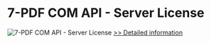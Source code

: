 # 7-PDF COM API - Server License
![7-PDF COM API - Server License](https://mycommerce.akamaized.net/api/pimages/P300452870/BIG/300452870.JPG)
[>> Detailed information](https://secure.shareit.com/shareit/product.html?productid=300452870&affiliateid=200057808)
